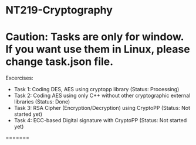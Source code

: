 # NT219-Cryptography
Caution: Tasks are only for window. If you want use them in Linux, please change task.json file.
=======

Excercises: 
+ Task 1: Coding DES, AES using cryptopp library (Status: Processing)
+ Task 2: Coding AES using only C++ without other cryptographic external libraries (Status: Done)
+ Task 3: RSA Cipher (Encryption/Decryption) using CryptoPP (Status: Not started yet)
+ Task 4: ECC-based Digital signature with CryptoPP (Status: Not started yet)

=======
